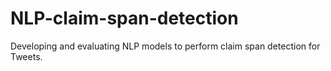 # NLP-claim-span-detection
Developing and evaluating NLP models to perform claim span detection for Tweets.
